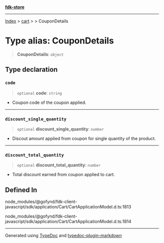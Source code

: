 [**fdk-store**](../../../README.md)
***

[Index](../../../API.md) > [cart](../../README.md) > [<internal>](../README.md) > CouponDetails

# Type alias: CouponDetails

> **CouponDetails**: `object`

## Type declaration

### `code`

> `optional` **code**: `string`

- Coupon code of the coupon applied.

***

### `discount_single_quantity`

> `optional` **discount\_single\_quantity**: `number`

- Discout amount applied from
coupon for single quantity of the product.

***

### `discount_total_quantity`

> `optional` **discount\_total\_quantity**: `number`

- Total discount earned from
coupon applied to cart.

## Defined In

node\_modules/@gofynd/fdk-client-javascript/sdk/application/Cart/CartApplicationModel.d.ts:1813

node\_modules/@gofynd/fdk-client-javascript/sdk/application/Cart/CartApplicationModel.d.ts:1814

***
Generated using [TypeDoc](https://typedoc.org/) and [typedoc-plugin-markdown](https://www.npmjs.com/package/typedoc-plugin-markdown)
